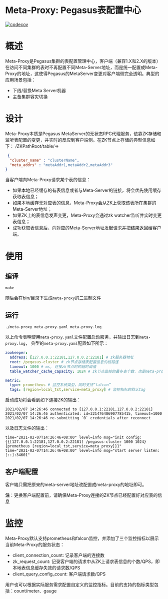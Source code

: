 # Meta-Proxy: Pegasus表配置中心
[![codecov](https://codecov.io/gh/pegasus-kv/meta-proxy/branch/main/graph/badge.svg?token=AGKH2FIJHR)](https://codecov.io/gh/pegasus-kv/meta-proxy)

# 概述
Meta-Proxy是Pegasus集群的表配置管理中心，客户端（兼容1.X和2.X的版本）在访问不同集群的表时不再配置不同Meta-Server地址，而是统一配置成Meta-Proxy的地址，这使得Pegasus的MetaServer变更对客户端侧完全透明。典型的应用场景包括：  
* 下线/替换Meta Server机器
* 主备集群容灾切换

# 设计
Meta-Proxy本质是Pegasus MetaServer的无状态RPC代理服务，依靠ZK存储和监听表配置的变更，并实时的反应到客户端侧。在ZK节点上存储的典型信息如下：
/ZKPathRoot/table/=>
```json
 {
  "cluster_name" : "clusterName",
  "meta_addrs" : "metaAddr1,metaAddr2,metaAddr3"
}
```
当客户端向Meta-Proxy请求某个表的信息：
* 如果本地已经缓存的有表信息或者与Meta-Server的链接，将会优先使用缓存获取表信息；
* 如果本地缓存无对应表的信息，Meta-Proxy会从ZK上获取该表所在集群的Meta-Server地址；
* 如果ZK上的表信息发声变更，Meta-Proxy会通过zk watcher监听并实时变更表信息；
* 成功获取表信息后，向对应的Meta-Server地址发起请求并把结果返回给客户端。

# 使用
## 编译
```shell
make
```
随后会在bin/目录下生成`meta-proxy`的二进制文件
## 运行
```shell
./meta-proxy meta-proxy.yaml meta-proxy.log
```
以上命令表明使用`meta-proxy.yaml`文件配置启动服务，并输出日志到`meta-proxy.log`，
典型的`meta-proxy.yaml`配置如下所示：
```yaml
zookeeper:
  address: [127.0.0.1:22181,127.0.0.2:22181] # zk服务器地址
  root: /pegasus-cluster # zk节点存储表配置信息的根路径
  timeout: 1000 # ms, 连接zk节点时的超时阈值
  table_watcher_cache_capacity: 1024 # zk节点监控的最多表个数，也是meta-proxy缓存的表信息个数

metric:
  type: prometheus # 监控系统类型，同时支持“falcon”
  tags: [region=local_tst,service=meta_proxy] # 监控指标的默认tag
```
启动成功将会看到如下连接ZK的输出：
```log
2021/02/07 14:26:46 connected to [127.0.0.1:22181,127.0.0.2:22181]
2021/02/07 14:26:46 authenticated: id=321476486907785415, timeout=1000
2021/02/07 14:26:46 re-submitting `0` credentials after reconnect
```
以及日志文件的输出：
```shell
time="2021-02-07T14:26:46+08:00" level=info msg="init config: {{[127.0.0.1:22181,127.0.0.2:22181] /pegasus-cluster 1000 1024} {prometheus [region=local_tst,service=meta_proxy]}}"
time="2021-02-07T14:26:46+08:00" level=info msg="start server listen: [::]:34601"
```
## 客户端配置
客户端只需把原来的meta-server地址改配置成meta-proxy的地址即可。

**注**：更换客户端配置前，请确保Meta-Proxy连接的ZK节点已经配置好对应表的信息

# 监控
Meta-Proxy默认支持prometheus和falcon监控，并添加了三个监控指标以展示当前Meta-Proxy的服务状态：  
* client_connection_count: 记录客户端的连接数
* zk_request_count: 记录客户端的请求中从ZK上请求表信息的个数/QPS，即本地表信息缓存失效的请求数/QPS
* client_query_config_count: 客户端请求数/QPS

用户也可以根据实际服务需求配置自定义的监控指标。目前的支持的指标类型包括：count/meter、gauge

